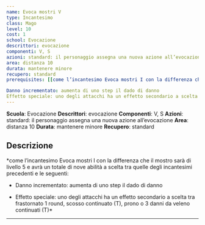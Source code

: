 ```yaml
---
name: Evoca mostri V
type: Incantesimo
class: Mago
level: 10
cost: 1
school: Evocazione
descrittori: evocazione
componenti: V, S
azioni: standard: il personaggio assegna una nuova azione all’evocazione
area: distanza 10
durata: mantenere minore
recupero: standard
prerequisites: [[come l’incantesimo Evoca mostri I con la differenza che il mostro sarà di livello 5 e avrà un totale di nove abilità a scelta tra quelle degli incantesimi precedenti e le seguenti: 

Danno incrementato: aumenta di uno step il dado di danno
Effetto speciale: uno degli attacchi ha un effetto secondario a scelta tra frastornato 1 round, scosso continuato (T), prono o 3 danni da veleno continuati (T)]]
---
```

**Scuola**: Evocazione
**Descrittori**: evocazione
**Componenti**: V, S
**Azioni**: standard: il personaggio assegna una nuova azione all’evocazione
**Area**: distanza 10
**Durata**: mantenere minore
**Recupero**: standard

**Descrizione**
-

*come l’incantesimo Evoca mostri I con la differenza che il mostro sarà di livello 5 e avrà un totale di nove abilità a scelta tra quelle degli incantesimi precedenti e le seguenti:

- Danno incrementato: aumenta di uno step il dado di danno

- Effetto speciale: uno degli attacchi ha un effetto secondario a scelta tra frastornato 1 round, scosso continuato (T), prono o 3 danni da veleno continuati (T)*

---